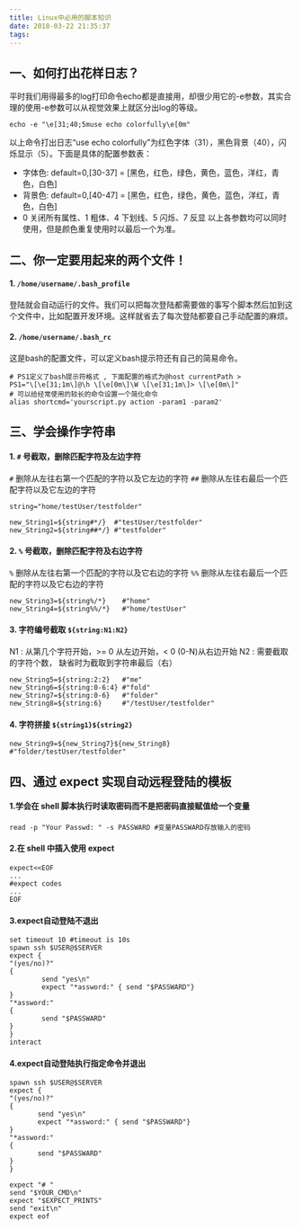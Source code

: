 ```yaml
---
title: Linux中必用的脚本知识
date: 2018-03-22 21:35:37
tags:
---
```


## 一、如何打出花样日志？
平时我们用得最多的log打印命令echo都是直接用，却很少用它的-e参数，其实合理的使用-e参数可以从视觉效果上就区分出log的等级。
```
echo -e "\e[31;40;5muse echo colorfully\e[0m" 
```
以上命令打出日志“use echo colorfully”为红色字体（31），黑色背景（40），闪烁显示（5）。下面是具体的配置参数表：

* 字体色: default=0,[30-37] = [黑色，红色，绿色，黄色，蓝色，洋红，青色，白色]
* 背景色: default=0,[40-47] = [黑色，红色，绿色，黄色，蓝色，洋红，青色，白色]
* 0 关闭所有属性、1 粗体、4 下划线、5 闪烁、7 反显
以上各参数均可以同时使用，但是颜色重复使用时以最后一个为准。

## 二、你一定要用起来的两个文件！

#### 1. `/home/username/.bash_profile`
登陆就会自动运行的文件。我们可以把每次登陆都需要做的事写个脚本然后加到这个文件中，比如配置开发环境。这样就省去了每次登陆都要自己手动配置的麻烦。

#### 2. `/home/username/.bash_rc`
这是bash的配置文件，可以定义bash提示符还有自己的简易命令。
```
# PS1定义了bash提示符格式 , 下面配置的格式为@host currentPath > 
PS1="\[\e[31;1m\]@\h \[\e[0m\]\W \[\e[31;1m\]> \[\e[0m\]"
# 可以给经常使用的较长的命令设置一个简化命令
alias shortcmd='yourscript.py action -param1 -param2'
```
## 三、学会操作字符串
#### 1. `#` 号截取，删除匹配字符及左边字符

`#` 删除从左往右第一个匹配的字符以及它左边的字符
`##` 删除从左往右最后一个匹配字符以及它左边的字符
```
string="home/testUser/testfolder"

new_String1=${string#*/}  #"testUser/testfolder"
new_String2=${string##*/} #"testfolder"
```
#### 2. `%` 号截取，删除匹配字符及右边字符

`%` 删除从左往右第一个匹配的字符以及它右边的字符
`%%` 删除从左往右最后一个匹配的字符以及它右边的字符
```
new_String3=${string%/*}    #"home"
new_String4=${string%%/*}   #"home/testUser"
```
#### 3. 字符编号截取  `${string:N1:N2}`

N1 : 从第几个字符开始，>= 0 从左边开始，< 0 (0-N)从右边开始
N2 : 需要截取的字符个数， 缺省时为截取到字符串最后（右）
```
new_String5=${string:2:2}   #"me"
new_String6=${string:0-6:4} #"fold"
new_String7=${string:0-6}   #"folder"
new_String8=${string:6}     #"/testUser/testfolder"
```
#### 4. 字符拼接  `${string1}${string2}`
```
new_String9=${new_String7}${new_String8}  #"folder/testUser/testfolder"
```

## 四、通过 expect 实现自动远程登陆的模板

#### 1.学会在 shell 脚本执行时读取密码而不是把密码直接赋值给一个变量
```
read -p "Your Passwd: " -s PASSWARD #变量PASSWARD存放输入的密码
```
#### 2.在 shell 中插入使用 expect
```
expect<<EOF
...
#expect codes
...
EOF
```

#### 3.expect自动登陆不退出
```
set timeout 10 #timeout is 10s
spawn ssh $USER@$SERVER
expect {
"(yes/no)?"
{
        send "yes\n"
        expect "*assword:" { send "$PASSWARD"}
}
"*assword:"
{
        send "$PASSWARD"
}
}
interact
```

#### 4.expect自动登陆执行指定命令并退出
```
spawn ssh $USER@$SERVER
expect {
"(yes/no)?"
{
       send "yes\n"
       expect "*assword:" { send "$PASSWARD"}
}
"*assword:"
{
       send "$PASSWARD"
}
}

expect "# "
send "$YOUR_CMD\n"
expect "$EXPECT_PRINTS"
send "exit\n"
expect eof
```